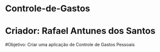 # Controle-de-Gastos
# Criador: Rafael Antunes dos Santos
#Objetivo: Criar uma aplicação de Controle de Gastos Pessoais
